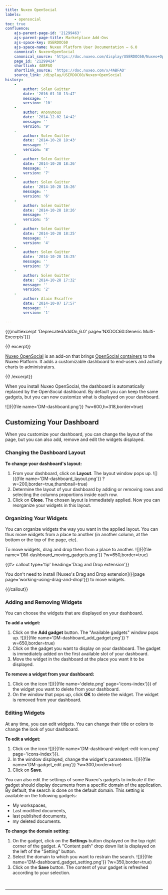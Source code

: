 ```yaml
---
title: Nuxeo OpenSocial
labels:
    - opensocial
toc: true
confluence:
    ajs-parent-page-id: '21299463'
    ajs-parent-page-title: Marketplace Add-Ons
    ajs-space-key: USERDOC60
    ajs-space-name: Nuxeo Platform User Documentation — 6.0
    canonical: Nuxeo+OpenSocial
    canonical_source: 'https://doc.nuxeo.com/display/USERDOC60/Nuxeo+OpenSocial'
    page_id: '21299424'
    shortlink: 4ABFAQ
    shortlink_source: 'https://doc.nuxeo.com/x/4ABFAQ'
    source_link: /display/USERDOC60/Nuxeo+OpenSocial
history:
    - 
        author: Solen Guitter
        date: '2016-01-18 13:47'
        message: ''
        version: '10'
    - 
        author: Anonymous
        date: '2014-12-02 14:42'
        message: ''
        version: '9'
    - 
        author: Solen Guitter
        date: '2014-10-28 18:43'
        message: ''
        version: '8'
    - 
        author: Solen Guitter
        date: '2014-10-28 18:26'
        message: ''
        version: '7'
    - 
        author: Solen Guitter
        date: '2014-10-28 18:26'
        message: ''
        version: '6'
    - 
        author: Solen Guitter
        date: '2014-10-28 18:26'
        message: ''
        version: '5'
    - 
        author: Solen Guitter
        date: '2014-10-28 18:25'
        message: ''
        version: '4'
    - 
        author: Solen Guitter
        date: '2014-10-28 18:25'
        message: ''
        version: '3'
    - 
        author: Solen Guitter
        date: '2014-10-28 17:32'
        message: ''
        version: '2'
    - 
        author: Alain Escaffre
        date: '2014-10-07 17:57'
        message: ''
        version: '1'

---
```

{{{multiexcerpt 'DeprecatedAddOn_6.0' page='NXDOC60:Generic Multi-Excerpts'}}}

{{! excerpt}}

[Nuxeo OpenSocial](https://connect.nuxeo.com/nuxeo/site/marketplace/package/nuxeo-opensocial) is an add-on that brings [OpenSocial containers](http://opensocial.org/) to the Nuxeo Platform. It adds a customizable dashboard to end-users and activity charts to administrators.

{{! /excerpt}}

When you install Nuxeo OpenSocial, the dashboard is automatically replaced by the OpenSocial dashboard. By default you can keep the same gadgets, but you can now customize what is displayed on your dashboard.

![]({{file name='DM-dashboard.png'}} ?w=600,h=318,border=true)

## Customizing Your Dashboard

When you customize your dashboard, you can change the layout of the page, but you can also add, remove and edit the widgets displayed.

### Changing the Dashboard Layout

**To change your dashboard's layout:**

1.  From your dashboard, click on **Layout**.
    The layout window pops up.
    ![]({{file name='DM-dashboard_layout.png'}} ?w=200,border=true,thumbnail=true)
2.  Determine the layout of your dashboard by adding or removing rows and selecting the columns proportions inside each row.
3.  Click on **Close**.
    The chosen layout is immediately applied.
    Now you can reorganize your widgets in this layout.

### Organizing Your Widgets

You can organize widgets the way you want in the applied layout. You can thus move widgets from a place to another (in another column, at the bottom or the top of the page, etc).

To move widgets, drag and drop them from a place to another.
![]({{file name='DM-dashboard_moving_gadgets.png'}} ?w=650,border=true)

{{#> callout type='tip' heading='Drag and Drop extension'}}

You don't need to install [Nuxeo's Drag and Drop extension]({{page page='working-using-drag-and-drop'}}) to move widgets.

{{/callout}}

### Adding and Removing Widgets

You can choose the widgets that are displayed on your dashboard.

**To add a widget:**

1.  Click on the **Add gadget** button.
    The "Available gadgets" window pops up.
    ![]({{file name='DM-dashboard_add_gadget.png'}} ?w=650,border=true)
2.  Click on the gadget you want to display on your dashboard.
    The gadget is immediately added on the first available slot of your dashboard.
3.  Move the widget in the dashboard at the place you want it to be displayed.

**To remove a widget from your dashboard:**

1.  Click on the icon&nbsp;![]({{file name='delete.png' page='icons-index'}}) of the widget you want to delete from your dashboard.
2.  On the window that pops up, click **OK** to delete the widget.
    The widget is removed from your dashboard.

### Editing Widgets

At any time, you can edit widgets. You can change their title or colors to change the look of your dashboard.

**To edit a widget:**

1.  Click on the icon ![]({{file name='DM-dashboard-widget-edit-icon.png' page='icons-index'}}).
2.  In the window displayed, change the widget's parameters.
    ![]({{file name='DM-gadget_edit.png'}} ?w=300,border=true)
3.  Click on **Save**.

You can also edit the settings of some Nuxeo's gadgets to indicate if the gadget should display documents from a specific domain of the application. By default, the search is done on the default domain. This setting is available on the following gadgets:

*   My workspaces,
*   Last modified documents,
*   last published documents,
*   my deleted documents.

**To change the domain setting:**

1.  On the gadget, click on the **Settings** button displayed on the top right corner of the gadget.
    A "Content path" drop down list is displayed on the left of the "Setting" button.
2.  Select the domain to which you want to restrain the search.
    ![]({{file name='DM-dashboard_gadget_setting.png'}} ?w=350,border=true)
3.  Click on the **Save** button.
    The content of your gadget is refreshed according to your selection.

&nbsp;

* * *